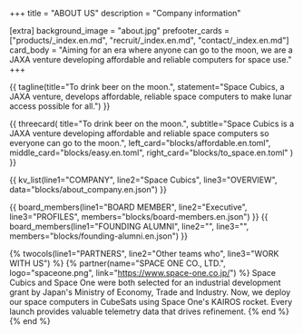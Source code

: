 +++
title = "ABOUT US"
description = "Company information"

[extra]
background_image = "about.jpg"
prefooter_cards = ["products/_index.en.md", "recruit/_index.en.md", "contact/_index.en.md"]
card_body = "Aiming for an era where anyone can go to the moon, we are a JAXA venture developing affordable and reliable computers for space use."
+++

{{ tagline(title="To drink beer on the moon.",
           statement="Space Cubics, a JAXA venture, develops affordable, reliable space computers to make lunar access possible for all.")
}}

{{ threecard(
	title="To drink beer on the moon.",
	subtitle="Space Cubics is a JAXA venture developing affordable and reliable space computers so everyone can go to the moon.",
	left_card="blocks/affordable.en.toml",
	middle_card="blocks/easy.en.toml",
	right_card="blocks/to_space.en.toml"
) }}

{{ kv_list(line1="COMPANY", line2="Space Cubics", line3="OVERVIEW", data="blocks/about_company.en.json") }}

{{ board_members(line1="BOARD MEMBER", line2="Executive", line3="PROFILES", members="blocks/board-members.en.json") }}
{{ board_members(line1="FOUNDING ALUMNI", line2="", line3="", members="blocks/founding-alumni.en.json") }}

{% twocols(line1="PARTNERS", line2="Other teams who", line3="WORK WITH US") %}
{% partner(name="SPACE ONE CO., LTD.", logo="spaceone.png", link="https://www.space-one.co.jp/") %}
Space Cubics and Space One were both selected for an industrial
development grant by Japan's Ministry of Economy, Trade and Industry.
Now, we deploy our space computers in CubeSats using Space One's
KAIROS rocket. Every launch provides valuable telemetry data that
drives refinement.
{% end %}
{% end %}

